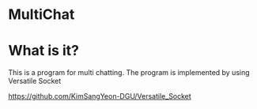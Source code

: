 # MultiChat
# What is it?
This is a program for multi chatting. 
The program is implemented by using Versatile Socket 

https://github.com/KimSangYeon-DGU/Versatile_Socket
